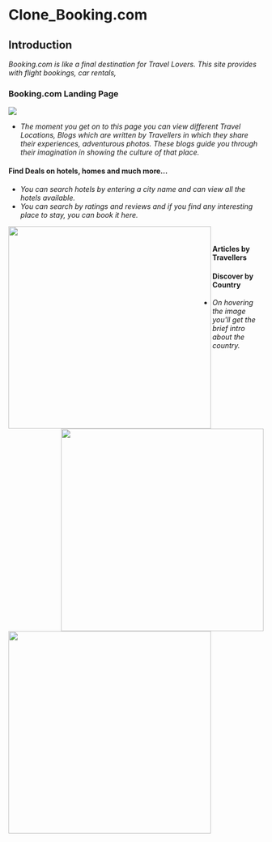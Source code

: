 # Clone_Booking.com

## Introduction
*Booking.com is like a final destination for Travel Lovers. This site provides with flight bookings, car rentals,*

### Booking.com Landing Page

![](https://github.com/TusharTaral/Ravi_Booking.com/blob/master/Screenshot%202021-03-13%20120916.png)

* *The moment you get on to this page you can view different Travel Locations, Blogs which are written by Travellers in which they share their experiences, adventurous photos. These blogs guide you through their imagination in showing the culture of that place.*

#### Find Deals on hotels, homes and much more...

*  *You can search hotels by entering a city name and can view all the hotels available.*
*  *You can search by ratings and reviews and if you find any interesting place to stay, you can book it here.*

<img src="https://github.com/TusharTaral/Ravi_Booking.com/blob/master/goa.png" width="400" align="left"><img src="https://github.com/TusharTaral/Ravi_Booking.com/blob/master/mumbai.png" width="400"  align="right">
<br>
#### Articles by Travellers



#### Discover by Country

<img src="https://github.com/TusharTaral/Ravi_Booking.com/blob/master/discover%20screenshot.png" width="400" align="left">

* *On hovering the image you'll get the brief intro about the  country.*



